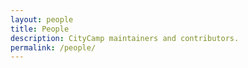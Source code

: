 ```yaml
---
layout: people
title: People
description: CityCamp maintainers and contributors.
permalink: /people/
---
```


